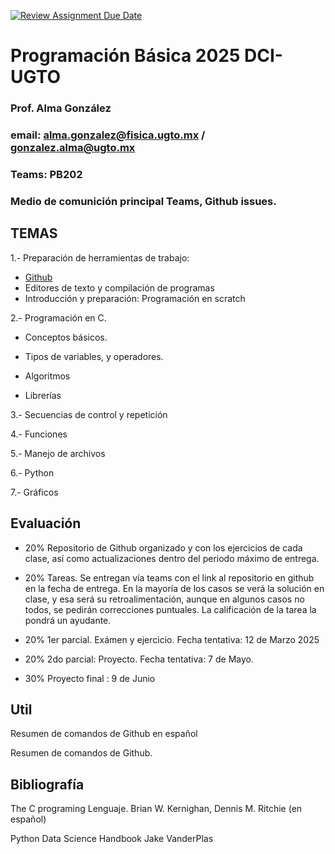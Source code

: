 [![Review Assignment Due Date](https://classroom.github.com/assets/deadline-readme-button-22041afd0340ce965d47ae6ef1cefeee28c7c493a6346c4f15d667ab976d596c.svg)](https://classroom.github.com/a/gRRDa_R_)
# Programación Básica 2025 DCI-UGTO

### Prof. Alma González

### email: alma.gonzalez@fisica.ugto.mx / gonzalez.alma@ugto.mx

### Teams: PB202

### Medio de comunición principal Teams, Github issues.


## TEMAS

1.- Preparación de herramientas de trabajo:

- [Github](https://github.com/)
- Editores de texto y compilación de programas
- Introducción y preparación: Programación en scratch


2.- Programación en C.

- Conceptos básicos.

- Tipos de variables, y operadores.

- Algoritmos

- Librerías


3.- Secuencias de control y repetición

4.- Funciones

5.- Manejo de archivos

6.- Python

7.- Gráficos

## Evaluación

- 20% Repositorio de Github organizado y con los ejercicios de cada clase, así como actualizaciones dentro del periodo máximo de entrega.

- 20% Tareas. Se entregan vía teams con el link al repositorio en github en la fecha de entrega. En la mayoría de los casos se verá la solución en clase, y esa será su retroalimentación, aunque en algunos casos no todos, se pedirán correcciones puntuales.  La calificación de la tarea la pondrá un ayudante. 

- 20% 1er parcial. Exámen y ejercicio. Fecha tentativa: 12 de Marzo 2025

- 20% 2do parcial: Proyecto. Fecha tentativa:  7 de Mayo.

- 30% Proyecto final : 9 de Junio

## Util

Resumen de comandos de Github en español 

Resumen de comandos de Github.

## Bibliografía

The C programing Lenguaje. Brian W. Kernighan, Dennis M. Ritchie (en español)

Python Data Science Handbook Jake VanderPlas


